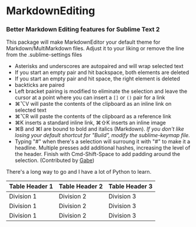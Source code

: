 # MarkdownEditing

### Better Markdown Editing features for Sublime Text 2

This package will make MarkdownEditor your default theme for Markdown/MultiMarkdown files. Adjust it to your liking or remove the line from the .sublime-settings files


* Asterisks and underscores are autopaired and will wrap selected text
* If you start an empty pair and hit backspace, both elements are deleted
* If you start an empty pair and hit space, the right element is deleted
* backticks are paired
* Left bracket pairing is modified to eliminate the selection and leave the cursor at a point where you can insert a `[]` or `()` pair for a link
* ⌘⌥V will paste the contents of the clipboard as an inline link on selected text
* ⌘⌥R will paste the contents of the clipboard as a reference link
* ⌘K inserts a standard inline link, ⌘⇧K inserts an inline image
* ⌘B and ⌘I are bound to bold and italics (Markdown). *If you don't like losing your default shortcut for "Build", modify the sublime-keymap file.*
* Typing "#" when there's a selection will surroung it with "#" to make it a headline. Multiple presses add additional hashes, increasing the level of the header. Finish with Cmd-Shift-Space to add padding around the selection. (Contributed by [Gabe](http://www.macdrifter.com))

There's a long way to go and I have a lot of Python to learn.

| Table Header 1 | Table Header 2 | Table Header 3 |
| -------------- | -------------- | -------------- |
| Division 1 | Division 2 | Division 3 |
| Division 1 | Division 2 | Division 3 |
| Division 1 | Division 2 | Division 3 |